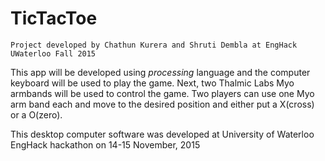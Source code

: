 # TicTacToe
~~~~~~~~~~~~~~~~~~~~~~~~~~~~~~~~~~~~~~~~~~~~~~~~~~~~~~~~~~~~~~~~~~~~~~~~~~~~~~~~~~~~~~~~~~~~~~~~~~~~~~~~~~~~~~~~~~
Project developed by Chathun Kurera and Shruti Dembla at EngHack UWaterloo Fall 2015
~~~~~~~~~~~~~~~~~~~~~~~~~~~~~~~~~~~~~~~~~~~~~~~~~~~~~~~~~~~~~~~~~~~~~~~~~~~~~~~~~~~~~~~~~~~~~~~~~~~~~~~~~~~~~~~~~~


This app will be developed using *processing* language and the computer keyboard will be used to play the game. Next,
two Thalmic Labs Myo armbands will be used to control the game. Two players can use one Myo arm band each and move
to the desired position and either put a X(cross) or a O(zero).

This desktop computer software was developed at University of Waterloo EngHack hackathon on 14-15 November, 2015
